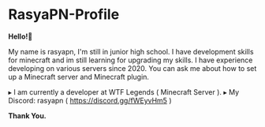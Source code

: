 # RasyaPN-Profile
**Hello!👋**

My name is rasyapn, I'm still in junior high school.
I have development skills for minecraft and im still learning for upgrading my skills. I have experience developing on various servers since 2020. You can ask me about how to set up a Minecraft server and Minecraft plugin.

▸ I am currently a developer at WTF Legends ( Minecraft Server ).
▸ My Discord: rasyapn ( https://discord.gg/fWEyvHm5 )

**Thank You.**
